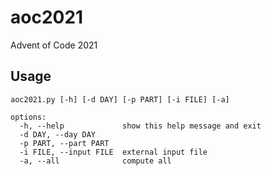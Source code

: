 # aoc2021

Advent of Code 2021

## Usage

```
aoc2021.py [-h] [-d DAY] [-p PART] [-i FILE] [-a]

options:
  -h, --help             show this help message and exit
  -d DAY, --day DAY
  -p PART, --part PART
  -i FILE, --input FILE  external input file
  -a, --all              compute all
```